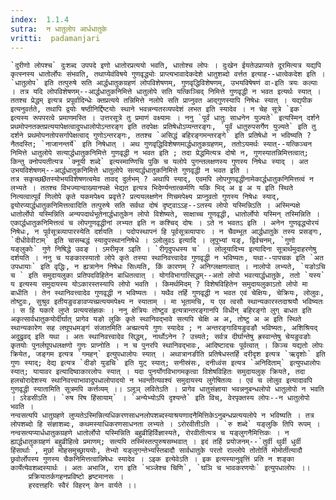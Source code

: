 ```yaml
---
index:  1.1.4
sutra:  न धातुलोप आर्धधातुके
vritti:  padamanjari
---
```


	`दुरीणो लोपश्च` दुःशब्द उपपदे इणो धातोरप्रत्ययो भवति, धातोश्च लोपः । दुःखेन ईयतेउप्राप्यते दूरमित्यत्र यद्यपि कृत्स्नस्य धातोर्लोपः संभवति, तथाप्येवंविषये गुणवृद्ध्योः प्राप्त्यभावादेकदेशे धातुशब्दो वर्त्तत इत्याह--धात्वेकदेश इति । `धातुलोप` इति तत्पुरुषे सति आर्द्धधातुकग्रहणं लोपविशेषणम्, गुणवृद्धिविशेषणम्, उभयविषेषणं वा-इति त्रयः कल्पाः । तत्र यदि लोपविशेषणम्--आर्द्धधातुकनिमित्ते धातुलोपे सति यत्किञ्चिद् निमित्ते गुणवृद्धी न भवत इत्यर्थः स्यात् । ततश्च प्रेद्धम् इत्यत्र प्रपूर्वादिन्धेः क्तप्रत्यये तन्निमित्ते नलोपे सति प्राप्नुवत आद्गुणस्यापि निषेधः स्यात् । यद्यपीक इत्यनुवर्तते, तथापि द्वयोः षष्ठीनिर्द्दिष्टयोः स्थाने भवन्नन्यतरव्यपदेशं लभत इति स्यादेव । न चेह सूत्रे `इक` इत्यस्य रूपपरत्वे प्रमाणमस्ति । उत्तरसूत्रे तु प्रमाणं वक्ष्यामः । ननु `पूर्वं धातुः साधनेन युज्यते` इत्यस्मिन् दर्शने प्रथमोपनतक्तप्रत्ययापेक्षत्वादुपधालोपोऽन्तरङ्ग इति तदपेक्षः प्रतिषेधोऽप्यन्तरङ्गः, `पूर्वं धातुरुपसर्गेण युज्यते` इति तु दर्शने प्रथमोपनतोपसर्गापेक्षत्वाद् गुणोऽन्तरङ्गः, ततश्च `असिद्धं बहिरङ्गमन्तरङ्गे` इति प्रतिषेधो न भविष्यति ? नैतदस्ति; `नाजानन्तर्ये` इति निषेधात् । अथ गुणवृद्धिविशेषणमार्द्धधातुकग्रहणम्, ततोऽयमर्थः स्यात्--यत्किञ्चन निमित्ते धातुलोपे सत्यार्द्धधातुकनिमित्ते गुणवृद्धी न भवत इति ; तदा प्रेद्धमित्यत्र दोषो न, गुणस्यातन्निमित्तत्वात्; किन्तु क्नोपयतीत्यत्र `क्नूयी शब्दे` इत्यस्माण्णिचि पुकि च यलोपे पुगन्तलक्षणस्य गुणस्य निषेधः स्याद् । अत उभयविशेषणम्--आर्द्धधातुकनिमित्ते धातुलोपे सत्यार्द्धधातुकनिमित्ते गुणवृद्धी न भवत इति ।
	तत्र सकृच्छØतस्योभयविशेषणत्वमेव तावद् दुर्लभम् ? अथापि स्याद्, एवमपि लोपगुणवृद्धीनामेकार्द्धधातुकनिमित्तत्वं न लभ्यते । ततश्च विभज्यान्वाख्यानपक्षे भेद्यत इत्यत्र भिदेर्ण्यन्तात्कर्मणि यकि भिद् अ इ अ य इति स्थिते नित्यत्वात्पूर्वं णिलोपे कृते यकमपेक्ष्य प्रवृत्ते? प्रत्ययलक्षणेन णिचमपेक्ष्य प्राप्नुवतो गुणस्य निषेधः स्याद्, द्वयोरप्यार्द्धधातुकनिमित्तत्वादिति तत्पुरुषे सति सर्वथा दोषं दृष्ट्वाऽऽह--ऽतस्य लोपो यस्मिन्निऽति । अस्मिन्पक्षे धातोर्लोपो यस्मिन्निति अन्यपदार्थभूतेनार्द्धधातुकेन लोपो विशेष्यते, साक्षाच्च गुणवृद्धी, धातोर्लोपो यस्मिन् तस्मिन्निति । एकार्द्धधातुकनिमित्तत्वं च लोपगुणवृद्धीनां लभ्यत इति न कश्चिद् दोषः । ऽते न भवतऽ इति । अनेन गुणवृद्ध्योरयं निषेधः, न पूर्वसूत्रव्यापारस्येति दर्शयति । पदोपस्थापनं हि पूर्वसूत्रव्यापारः । न चैवम्भूत आर्द्धधातुके तस्य प्रसङ्गः, `दीधीवेवीटाम्` इति चासम्बद्धं स्यादुपस्थाननिषेधे । ऽलोलुवऽ इत्यादि । लूपूभ्यां यङ्, द्विर्वचनम्, `गुणो यङ्लुकोः` गुणे निषिद्धे उवङ् । ऽमरीमृज ऽइति । `रीगृदुपधस्य च` । लोलूयादिभ्य इत्यादिना सूत्रार्थमुदाहरणेषु दर्शयति । ननु च यङकारस्यातो लोपे कृते तस्या स्थानिवत्त्वादेव गुणवृद्धी न भविष्यतः, यथा--पापचक इति `अत उपधायाः` इति वृद्धिः, न ह्यत्रानेन निषेधः सिध्यति, किं कारणम् ? अनिग्लक्षणत्वात् । नालोपो लभ्यते, `यङोऽचि च ` इति समुदायलुका प्रतिपदविहितेन बाधितत्वात् । योगविभागात्सिद्धम्--अतो लोपो भवत्यार्द्धधातुके, ततो `यस्य` य इत्यस्य समुदायस्य योऽकारस्तस्यापि लोपो भवति । किमर्थमिदम् ? विशेषविहितेन समुदायलुकाऽतो लोपो मा बाधीति । तेन स्थानिवत्त्वादेव गुणवृद्धी न भविष्यतः । यथैव तर्हि गुणवृद्धी न भवत एवं चेक्षियः, चेक्रियः, लोलुवः, तोष्टुवः, सुश्रुव इतीयङुवङावप्यच्प्रत्ययमपेक्ष्य न स्याताम् । मा भूतामचि, य एव त्वसौ स्थान्यकारस्तदाश्रयौ भविष्यतः । स हि यकारे लुप्ते प्रत्ययसंज्ञकः । ननु क्षेत्रियः तोष्टुव इत्यत्रान्तरङ्गानपि विधीन् बहिरङ्गो लुग् बाधत इति अकृत्सार्वधातुकयोर्दीर्घात् प्रागेव यङो लुकि कृते स्थानिवद्भावे सत्यपि चेक्षि अ अ, तोष्टु अ अ इति स्थिते स्थान्यकारेण सह लघूपधमङ्गं संजातमिति अच्प्रत्यये गुणः स्यादेव ; न अन्तरङ्गावियङुवङौ भविष्यतः, अशिश्रियद् अदुद्रुवद् इति यथा । अतः स्थानिवत्त्वादेव सिद्धम्, नार्थोऽनेन ? उच्यते; सर्वत्र दीर्घान्तेषु ह्रस्वान्तेषु चेयङुवङोः कृतयोः पुनर्लघूपधलक्षणो गुणः प्राप्नोति । न च पुनरपि स्थानिवद्भावः, आदिष्टादचः पूर्वत्वात् । किञ्च यद्यतो लोपः क्रियेत, जङ्गम इत्यत्र `गमहन्` इत्युपधालोपः स्यात् । अथात्रानङीति प्रतिषेधस्तर्हि दरीदृश इत्यत्र `ऋदृशोः` इति गुणः स्याद्; देद्य इत्यत्र `दीङो युडचि` इति युट् स्यात्; सनीस्रंसः, दनीध्वंस इत्यत्र `अनिदिताम्` इत्युपधालोपः स्यात्; यायावर इत्यादिष्वाकारलोपः स्यात् । यदा पुनर्योगविभागमकृत्वा विशेषविहितः समुदायलुक् क्रियते, तदा हलचोरादेशस्य स्थानिवत्त्वाभावादुपधालोपादयो न भवन्तीत्यवश्यं समुदायस्य लुगेषितव्यः । एवं च लोलुव इत्यादावपि गुणवृद्धी स्यातामिति सूत्रमपि कर्त्तव्यम् ।। ऽलूञ् लवितेऽति । प्रागेव धातुसंज्ञाया भवन्ननुबन्धलोपो धातुलोपो न भवति । ऽरेडसीऽति । `रुष रिष हिंसायाम्` । `अन्येभ्योऽपि दृश्यन्ते` इति विच्, वेरपृक्तस्य लोपः--न धातुलोपो भवति ।
	नन्वसत्यपि धातुग्रहणे लुप्यतेऽस्मिन्नित्यधिकरणसाधनलोपशब्दस्याश्रयणादनैमित्तिकेऽनुबन्धप्रत्ययलोपे न भविष्यति । तत्र लोपशब्दो हि संज्ञाशब्दः, कथमस्याधिकरणसाधनता लभ्यते । ऽरोरवीतीऽति । `रु शब्दे` यङ्लुकि तिपि रूपम् । नन्वसत्यप्यार्धधातुकग्रहणे धातोर्लोपो यस्मिन्निति बहुव्रीहिर्विज्ञास्यते, रोरवीतीत्यत्र च यङ्लुगनैमित्तिकः । न ह्यार्द्धधातुकग्रहणं बहुव्रीहित्वे प्रमाणम्; सत्यपि तस्मिंस्तत्पुरुषसम्भवात् । इदं तर्हि प्रयोजनम्--`तुर्वी थुर्वी धुर्वी हिंसार्थाः`, मुर्छा मोहसमुच्छ्राययोः, तेभ्यो यङ्लुगन्तेभ्यस्तिबादौ सार्वधातुके परतो राल्लोपे तोतोर्ति मोमोर्तीत्यादौ छ्रवोर्लोपस्य गुणस्य चैकनिमित्तत्वान्निषेधः स्यादेव । ऽइक इत्येवेऽति । इक इत्यस्यानुवृत्तिं प्रति न शङ्का कार्येत्येवशब्दस्यार्थः । अतः अभाजि, राग इति `भञ्जेश्च चिणि`, `घञि च भावकरणयोः` इत्युपधालोपः ।।
		प्रक्रियातर्कगहनप्रविष्टो हृष्टमानसः ।
		हरदत्तहरिः स्वैरं विहरन् केन वार्यते ।।

